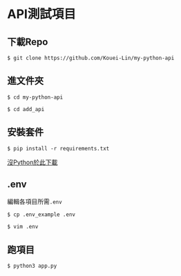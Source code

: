 # API測試項目

## 下載Repo
`$ git clone https://github.com/Kouei-Lin/my-python-api`

## 進文件夾
`$ cd my-python-api`


`$ cd add_api`

## 安裝套件

`$ pip install -r requirements.txt`

[沒Python於此下載](https://www.python.org/downloads/)

## .env
編輯各項目所需`.env`

`$ cp .env_example .env`

`$ vim .env`

## 跑項目
`$ python3 app.py`
